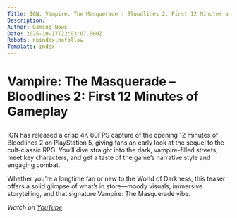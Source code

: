 ```yaml
---
Title: IGN: Vampire: The Masquerade - Bloodlines 2: First 12 Minutes of Gameplay
Description: 
Author: Gaming News
Date: 2025-10-17T22:03:07.000Z
Robots: noindex,nofollow
Template: index
---
```

<h1>
  
  
  Vampire: The Masquerade – Bloodlines 2: First 12 Minutes of Gameplay
</h1>

<p>IGN has released a crisp 4K 60FPS capture of the opening 12 minutes of Bloodlines 2 on PlayStation 5, giving fans an early look at the sequel to the cult-classic RPG. You’ll dive straight into the dark, vampire-filled streets, meet key characters, and get a taste of the game’s narrative style and engaging combat.</p>

<p>Whether you’re a longtime fan or new to the World of Darkness, this teaser offers a solid glimpse of what’s in store—moody visuals, immersive storytelling, and that signature Vampire: The Masquerade vibe.</p>

<p><em>Watch on <a href="https://www.youtube.com/watch?v=Og40mg-FzIc" rel="noopener noreferrer">YouTube</a></em></p>

